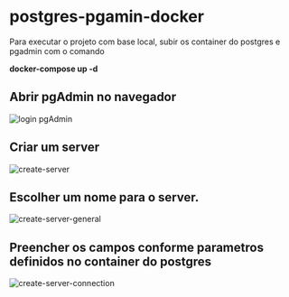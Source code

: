 # postgres-pgamin-docker

Para executar o projeto com base local, subir os container do postgres e pgadmin com o comando

**docker-compose up -d**


## Abrir pgAdmin no navegador
![login pgAdmin](https://github.com/uczak/postgresql-pgamin-docker/assets/41010662/d01f5dd8-76cc-41aa-90d6-77a8e27944fd)



## Criar um server 
![create-server](https://github.com/uczak/postgresql-pgamin-docker/assets/41010662/0dbeeb05-71fb-4a90-b01e-d3b6b4013e7f)



## Escolher um nome para o server. 
![create-server-general](https://github.com/uczak/postgresql-pgamin-docker/assets/41010662/11a889c7-a3c1-42eb-9ebd-0354de80e208)



## Preencher os campos conforme parametros definidos no container do postgres
![create-server-connection](https://github.com/uczak/postgresql-pgamin-docker/assets/41010662/08f950de-418e-41b9-a2b9-5a95030d7030)


